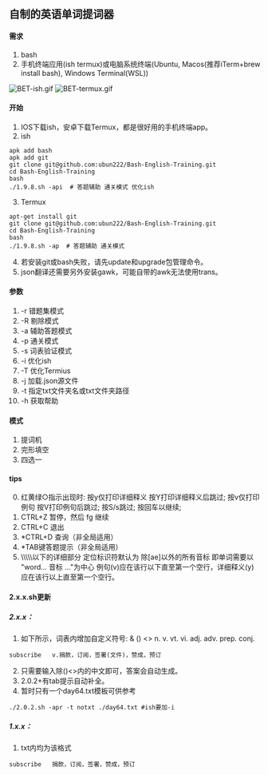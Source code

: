 ## 自制的英语单词提词器

#### 需求
1. bash
2. 手机终端应用(ish termux)或电脑系统终端(Ubuntu, Macos(推荐iTerm+brew install bash), Windows Terminal(WSL))

![BET-ish.gif](https://github.com/ubun222/Learning-English/raw/bash/img/BET-ish.gif) ![BET-termux.gif](https://github.com/ubun222/Learning-English/raw/bash/img/BET-termux.gif)

#### 开始
1. IOS下载ish，安卓下载Termux，都是很好用的手机终端app。
2. ish
```
apk add bash
apk add git
git clone git@github.com:ubun222/Bash-English-Training.git
cd Bash-English-Training
bash 
./1.9.8.sh -api  # 答题辅助 通关模式 优化ish
```
3. Termux
```
apt-get install git
git clone git@github.com:ubun222/Bash-English-Training.git
cd Bash-English-Training
bash 
./1.9.8.sh -ap  # 答题辅助 通关模式
```
4. 若安装git或bash失败，请先update和upgrade包管理命令。
5. json翻译还需要另外安装gawk，可能自带的awk无法使用trans。
#### 参数
1. -r 错题集模式
2. -R 剔除模式
3. -a 辅助答题模式
4. -p 通关模式 
5. -s 词表验证模式
6. -i 优化ish 
7. -T 优化Termius 
8. -j 加载.json源文件
9. -t 指定txt文件夹名或txt文件夹路径
10. -h 获取帮助
#### 模式
1. 提词机
2. 完形填空
3. 四选一
#### tips
0. 红黄绿○指示出现时: 按y仅打印详细释义 按Y打印详细释义后跳过; 按v仅打印例句  按V打印例句后跳过; 按S/s跳过; 按回车以继续;
1. CTRL+Z 暂停，然后 fg 继续 
2. CTRL+C 退出 
3. *CTRL+D 查询（非全局适用）
4. *TAB键答题提示（非全局适用）
5. \\\\\\\\\\以下的详细部分 定位标识符默认为 除[ae]以外的所有音标 即单词需要以 "word... 音标 ..."为中心 例句(v)应在该行以下直至第一个空行，详细释义(y)应在该行以上直至第一个空行。

#### 2.x.x.sh更新

##### 2.x.x：
1. 如下所示，词表内增加自定义符号: & () <> n. v. vt. vi. adj. adv. prep. conj.
```
subscribe	v.捐款，订阅，签署(文件)，赞成，预订
```
2. 只需要输入除()<>内的中文即可，答案会自动生成。
3. 2.0.2+有tab提示自动补全。
4. 暂时只有一个day64.txt模板可供参考
```
./2.0.2.sh -apr -t notxt ./day64.txt #ish要加-i 
```
##### 1.x.x：
1. txt内均为该格式
```
subscribe	捐款，订阅，签署，赞成，预订
```

